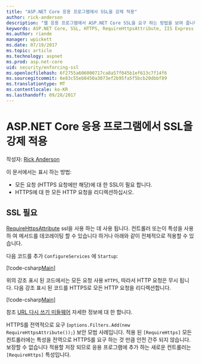 ```yaml
---
title: "ASP.NET Core 응용 프로그램에서 SSL을 강제 적용"
author: rick-anderson
description: "웹 응용 프로그램에서 ASP.NET Core SSL을 요구 하는 방법을 보여 줍니다."
keywords: ASP.NET Core, SSL, HTTPS, RequireHttpsAttribute, IIS Express
ms.author: riande
manager: wpickett
ms.date: 07/19/2017
ms.topic: article
ms.technology: aspnet
ms.prod: asp.net-core
uid: security/enforcing-ssl
ms.openlocfilehash: 6f2755a606000717ca8a57f045b1ef613c7f14f6
ms.sourcegitcommit: 6e83c55eb0450a3073ef2b95fa5f5bcb20dbbf89
ms.translationtype: MT
ms.contentlocale: ko-KR
ms.lasthandoff: 09/28/2017
---
```

# <a name="enforcing-ssl-in-an-aspnet-core-app"></a>ASP.NET Core 응용 프로그램에서 SSL을 강제 적용

작성자: [Rick Anderson](https://twitter.com/RickAndMSFT)

이 문서에서는 표시 하는 방법:

- 모든 요청 (HTTPS 요청에만 해당)에 대 한 SSL이 필요 합니다.
- HTTPS에 대 한 모든 HTTP 요청을 리디렉션하십시오.

## <a name="require-ssl"></a>SSL 필요

[RequireHttpsAttribute](https://docs.microsoft.com/aspnet/core/api/microsoft.aspnetcore.mvc.requirehttpsattribute) ssl을 사용 하는 데 사용 됩니다. 컨트롤러 또는이 특성을 사용 하 여 메서드를 데코레이팅 할 수 있습니다 하거나 아래와 같이 전체적으로 적용할 수 있습니다.

다음 코드를 추가 `ConfigureServices` 에 `Startup`:

[!code-csharp[Main](authentication/accconfirm/sample/WebApp1/Startup.cs?name=snippet2&highlight=4-)]

위의 강조 표시 된 코드에서는 모든 요청 사용 `HTTPS`, 따라서 HTTP 요청은 무시 됩니다. 다음 강조 표시 된 코드를 HTTPS로 모든 HTTP 요청을 리디렉션합니다.

[!code-csharp[Main](authentication/accconfirm/sample/WebApp1/Startup.cs?name=snippet_AddRedirectToHttps&highlight=7-)]

참조 [URL 다시 쓰기 미들웨어](xref:fundamentals/url-rewriting) 자세한 정보에 대 한 합니다.

HTTPS를 전역적으로 요구 (`options.Filters.Add(new RequireHttpsAttribute());`) 보안 모범 사례입니다. 적용 된 `[RequireHttps]` 모든 컨트롤러에는 특성을 전역으로 HTTPS를 요구 하는 것 만큼 안전 간주 되지 않습니다. 보장할 수 없습니다 적용할 저장 되므로 응용 프로그램에 추가 하는 새로운 컨트롤러는 `[RequireHttps]` 특성입니다.
